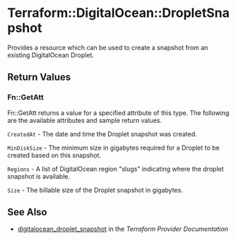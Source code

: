 # Terraform::DigitalOcean::DropletSnapshot

Provides a resource which can be used to create a snapshot from an existing DigitalOcean Droplet.

## Return Values

### Fn::GetAtt

Fn::GetAtt returns a value for a specified attribute of this type. The following are the available attributes and sample return values.

`CreatedAt` - The date and time the Droplet snapshot was created.

`MinDiskSize` - The minimum size in gigabytes required for a Droplet to be created based on this snapshot.

`Regions` - A list of DigitalOcean region "slugs" indicating where the droplet snapshot is available.

`Size` - The billable size of the Droplet snapshot in gigabytes.

## See Also

* [digitalocean_droplet_snapshot](https://www.terraform.io/docs/providers/digitalocean/r/droplet_snapshot.html) in the _Terraform Provider Documentation_